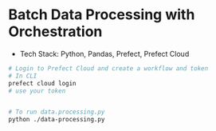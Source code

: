 # Batch Data Processing with Orchestration

* Tech Stack: Python, Pandas, Prefect, Prefect Cloud

```sh
# Login to Prefect Cloud and create a workflow and token
# In CLI
prefect cloud login
# use your token


# To run data.processing.py
python ./data-processing.py
```
